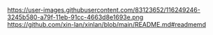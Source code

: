 https://user-images.githubusercontent.com/83123652/116249246-3245b580-a79f-11eb-91cc-4663d8e1693e.png<br>
https://github.com/xin-lan/xinlan/blob/main/README.md#readmemd
